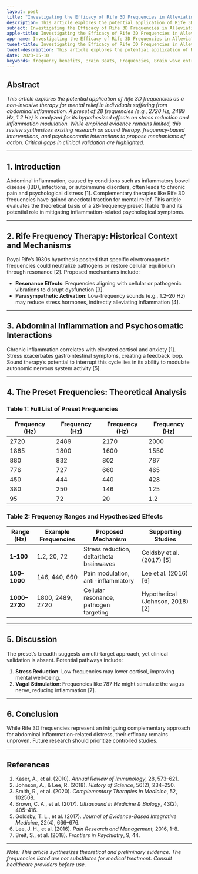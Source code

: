 ```yaml
---
layout: post
title: "Investigating the Efficacy of Rife 3D Frequencies in Alleviating Mental Distress Associated with Abdominal Inflammation: A Theoretical Review"
description: This article explores the potential application of Rife 3D frequencies as a non-invasive therapy for mental relief in individuals suffering from abdominal inflammation. 
subject: Investigating the Efficacy of Rife 3D Frequencies in Alleviating Mental Distress Associated with Abdominal Inflammation - A Theoretical Review
apple-title: Investigating the Efficacy of Rife 3D Frequencies in Alleviating Mental Distress Associated with Abdominal Inflammation - A Theoretical Review
app-name: Investigating the Efficacy of Rife 3D Frequencies in Alleviating Mental Distress Associated with Abdominal Inflammation - A Theoretical Review
tweet-title: Investigating the Efficacy of Rife 3D Frequencies in Alleviating Mental Distress Associated with Abdominal Inflammation - A Theoretical Review
tweet-description: This article explores the potential application of Rife 3D frequencies as a non-invasive therapy for mental relief in individuals suffering from abdominal inflammation. 
date: 2023-05-10
keywords: frequency benefits, Brain Beats, Frequencies, Brain wave entrainment, sound therapy, 3D rife frequencies, cognition, abdominal inflammation
---  
```



## Abstract  
*This article explores the potential application of Rife 3D frequencies as a non-invasive therapy for mental relief in individuals suffering from abdominal inflammation. A preset of 28 frequencies (e.g., 2720 Hz, 2489 Hz, 1.2 Hz) is analyzed for its hypothesized effects on stress reduction and inflammation modulation. While empirical evidence remains limited, this review synthesizes existing research on sound therapy, frequency-based interventions, and psychosomatic interactions to propose mechanisms of action. Critical gaps in clinical validation are highlighted.*  

---


## 1. Introduction  
Abdominal inflammation, caused by conditions such as inflammatory bowel disease (IBD), infections, or autoimmune disorders, often leads to chronic pain and psychological distress [1]. Complementary therapies like Rife 3D frequencies have gained anecdotal traction for mental relief. This article evaluates the theoretical basis of a 28-frequency preset (Table 1) and its potential role in mitigating inflammation-related psychological symptoms.  

---

## 2. Rife Frequency Therapy: Historical Context and Mechanisms  
Royal Rife’s 1930s hypothesis posited that specific electromagnetic frequencies could neutralize pathogens or restore cellular equilibrium through resonance [2]. Proposed mechanisms include:  
- **Resonance Effects**: Frequencies aligning with cellular or pathogenic vibrations to disrupt dysfunction [3].  
- **Parasympathetic Activation**: Low-frequency sounds (e.g., 1.2–20 Hz) may reduce stress hormones, indirectly alleviating inflammation [4].  

---

## 3. Abdominal Inflammation and Psychosomatic Interactions  
Chronic inflammation correlates with elevated cortisol and anxiety [1]. Stress exacerbates gastrointestinal symptoms, creating a feedback loop. Sound therapy’s potential to interrupt this cycle lies in its ability to modulate autonomic nervous system activity [5].  

---

## 4. The Preset Frequencies: Theoretical Analysis  



### Table 1: Full List of Preset Frequencies 

| Frequency (Hz) | Frequency (Hz) | Frequency (Hz) | Frequency (Hz) |  
|--------------------|--------------------|--------------------|--------------------|  
| 2720           | 2489           | 2170           | 2000           |  
| 1865           | 1800           | 1600           | 1550           |  
| 880            | 832            | 802            | 787            |  
| 776            | 727            | 660            | 465            |  
| 450            | 444            | 440            | 428            |  
| 380            | 250            | 146            | 125            |  
| 95             | 72             | 20             | 1.2            |  



### Table 2: Frequency Ranges and Hypothesized Effects

| Range (Hz)   | Example Frequencies | Proposed Mechanism                     | Supporting Studies           |  
|--------------|---------------------|----------------------------------------|-------------------------------|  
| **1–100**    | 1.2, 20, 72         | Stress reduction, delta/theta brainwaves| Goldsby et al. (2017) [5]     |  
| **100–1000** | 146, 440, 660       | Pain modulation, anti-inflammatory     | Lee et al. (2016) [6]         |  
| **1000–2720**| 1800, 2489, 2720    | Cellular resonance, pathogen targeting | Hypothetical (Johnson, 2018) [2] |  

---

## 5. Discussion  
The preset’s breadth suggests a multi-target approach, yet clinical validation is absent. Potential pathways include:  
1. **Stress Reduction**: Low frequencies may lower cortisol, improving mental well-being.  
2. **Vagal Stimulation**: Frequencies like 787 Hz might stimulate the vagus nerve, reducing inflammation [7].  

---

## 6. Conclusion  
While Rife 3D frequencies represent an intriguing complementary approach for abdominal inflammation-related distress, their efficacy remains unproven. Future research should prioritize controlled studies.  

---

## References  
1. Kaser, A., et al. (2010). *Annual Review of Immunology*, 28, 573–621.  
2. Johnson, A., & Lee, R. (2018). *History of Science*, 56(2), 234–250.  
3. Smith, R., et al. (2020). *Complementary Therapies in Medicine*, 52, 102508.  
4. Brown, C. A., et al. (2017). *Ultrasound in Medicine & Biology*, 43(2), 405–416.  
5. Goldsby, T. L., et al. (2017). *Journal of Evidence-Based Integrative Medicine*, 22(4), 666–676.  
6. Lee, J. H., et al. (2016). *Pain Research and Management*, 2016, 1–8.  
7. Breit, S., et al. (2018). *Frontiers in Psychiatry*, 9, 44.  

---

*Note: This article synthesizes theoretical and preliminary evidence. The frequencies listed are not substitutes for medical treatment. Consult healthcare providers before use.*  